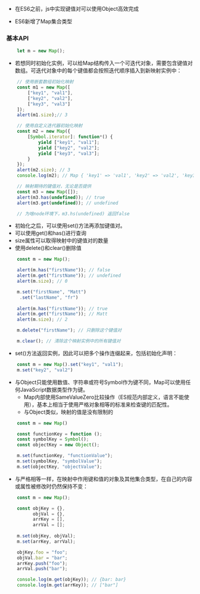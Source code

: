 - 在ES6之前，js中实现键值对可以使用Object高效完成

- ES6新增了Map集合类型

### 基本API

```js
    let m = new Map();
```

- 若想同时初始化实例，可以给Map结构传入一个可迭代对象，需要包含键值对数组。可迭代对象中的每个键值都会按照迭代顺序插入到新映射实例中：

```js
    // 使用嵌套数组初始化映射
    const m1 = new Map([
        ["key1", "val1"],
        ["key2", "val2"],
        ["key3", "val3"]
    ]);
    alert(m1.size);// 3

    // 使用自定义迭代器初始化映射
    const m2 = new Map({
        [Symbol.iterator]: function*() {
            yield ["key1", "val1"];
            yield ["key2", "val2"];
            yield ["key3", "val3"];
        }
    });
    alert(m2.size); // 3
    console.log(m2); // Map { 'key1' => 'val1', 'key2' => 'val2', 'key3' => 'val3' }

    // 映射期待的键值对，无论是否提供
    const m3 = new Map([]);
    alert(m3.has(undefined)); // true
    alert(m3.get(undefined)); // undefined

    // 为啥node环境下，m3.hs(undefined) 返回false
```

- 初始化之后，可以使用set()方法再添加键值对。
- 可以使用get()和has()进行查询
- size属性可以取得映射中的键值对的数量
- 使用delete()和clear()删除值

```js
    const m = new Map();

    alert(m.has("firstName")); // false
    alert(m.get("firstName")); // undefined
    alert(m.size); // 0

    m.set("firstName", "Matt")
     .set("lastName", "fr")
    
    alert(m.has("firstName")); // true
    alert(m.get("firstName")); // Matt
    alert(m.size); // 2

    m.delete("firstName"); // 只删除这个键值对

    m.clear(); // 清除这个映射实例中的所有键值对
```

- set()方法返回实例，因此可以把多个操作连缀起来，包括初始化声明：

```js
    const m = new Map().set("key1", "val1");
    m.set("key2", "val2")
```

- 与Object只能使用数值、字符串或符号Symbol作为键不同，Map可以使用任何JavaScript数据类型作为键。
  - Map内部使用SameValueZero比较操作（ES规范内部定义，语言不能使用），基本上相当于使用严格对象相等的标准来检查键的匹配性。
  - 与Object类似，映射的值是没有限制的

```js
    const m = new Map()

    const functionKey = function ();
    const symbolKey = Symbol();
    const objectKey = new Object();

    m.set(functionKey, "functionValue");
    m.set(symbolKey, "symbolValue");
    m.set(objectKey, "objectValue");
```

- 与严格相等一样，在映射中作用键和值的对象及其他集合类型，在自己的内容或属性被修改时仍然保持不变：

```js
    const m = new Map();

    const objKey = {},
          objVal = {},
          arrKey = [],
          arrVal = [];
    
    m.set(objKey, objVal);
    m.set(arrKey, arrVal);

    objKey.foo = "foo";
    objVal.bar = "bar";
    arrKey.push("foo");
    arrVal.push("bar");

    console.log(m.get(objKey)); // {bar: bar}
    console.log(m.get(arrKey)); // ["bar"]
```